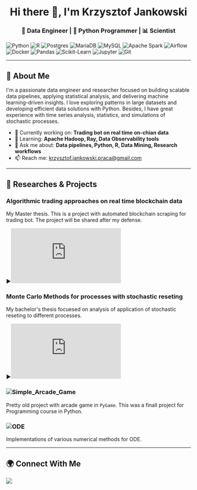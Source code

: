 <!-- GitHub README.md for a Data Engineer & Python Scientist -->

<h1 align="center">Hi there 👋, I'm Krzysztof Jankowski</h1>
<h3 align="center">🔬 Data Engineer | 🐍 Python Programmer | 📊 Scientist</h3>

![Python](https://img.shields.io/badge/Python-3776AB?logo=python&logoColor=white)
![R](https://img.shields.io/badge/R-276DC3?style=flat&logo=r&logoColor=white)
![Postgres](https://img.shields.io/badge/SQL-4479A1?logo=postgresql&logoColor=white)
![MariaDB](https://img.shields.io/badge/MariaDB-003545?style=flat&logo=mariadb&logoColor=white)
![MySQL](https://img.shields.io/badge/MySQL-4479A1?style=flat&logo=mysql&logoColor=white)
![Apache Spark](https://img.shields.io/badge/Spark-FDEE21?logo=apache-spark&logoColor=black)
![Airflow](https://img.shields.io/badge/Airflow-017CEE?logo=apache-airflow&logoColor=white)
![Docker](https://img.shields.io/badge/Docker-2496ED?logo=docker&logoColor=white)
![Pandas](https://img.shields.io/badge/Pandas-150458?logo=pandas&logoColor=white)
![Scikit-Learn](https://img.shields.io/badge/Scikit--Learn-F7931E?logo=scikit-learn&logoColor=white)
![Jupyter](https://img.shields.io/badge/Jupyter-F37626?logo=jupyter&logoColor=white)
![Git](https://img.shields.io/badge/Git-F05032?logo=git&logoColor=white)

---

## 🧠 About Me

I'm a passionate data engineer and researcher focused on building scalable data pipelines, applying statistical analysis, and delivering machine learning-driven insights. I love exploring patterns in large datasets and developing efficient data solutions with Python. Besides, I have great experience with time series analysis, statistics, and simulations of stochastic processes.

- 🔭 Currently working on: **Trading bot on real time on-chian data**
- 🌱 Learning: **Apache Hadoop, Ray, Data Observability tools**
- 💬 Ask me about: **Data pipelines, Python, R, Data Mining, Research workflows**
- 📫 Reach me: [krzysztof.jankowski.praca@gmail.com](mailto:krzysztof.jankowski.praca@gmail.com)

---
## 🔬 Researches & Projects

### Algorithmic trading approaches on real time blockchain data
My Master thesis. This is a project with automated blockchain scraping for trading bot. The project will be shared after my defense.

▶️![Presentation](https://github.com/Ziverael/Ziverael/master_thesis_presentaiton.pdf)

### Monte Carlo Methods for processes with stochastic reseting
My bachelor's thesis focuesed on analysis of application of stochastic reseting to different processes.

▶️![Presentation](https://github.com/Ziverael/Ziverael/bachelors_thesis_presentation.pdf)

### ![Simple_Arcade_Game](https://github.com/Ziverael/Simple_Arcade_Game)
Pretty old project with arcade game in `PyGame`. This was a finall project for Programming course in Python.


### ![ODE](https://github.com/Ziverael/RRwT-Project/blob/master/Projekt.ipynb)
Implementations of various numerical methods for ODE.


---
## 🌍 Connect With Me

<p align="left">
  <a href="krzysztof.jankowski.praca@gmail.com" target="_blank">
    <img src="https://img.shields.io/badge/-LinkedIn-0077B5?logo=linkedin&logoColor=white&style=flat-square" />
  </a>
</p>
